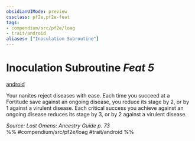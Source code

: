 ```yaml
---
obsidianUIMode: preview
cssclass: pf2e,pf2e-feat
tags:
- compendium/src/pf2e/loag
- trait/android
aliases: ["Inoculation Subroutine"]
---
```

# Inoculation Subroutine  *Feat 5*  
[android](android-loag.md "Android Ancestry & Heritage Trait")  


Your nanites reject diseases with ease. Each time you succeed at a Fortitude save against an ongoing disease, you reduce its stage by 2, or by 1 against a virulent disease. Each critical success you achieve against an ongoing disease reduces its stage by 3, or by 2 against a virulent disease.

*Source: Lost Omens: Ancestry Guide p. 73*  
%% #compendium/src/pf2e/loag #trait/android %%